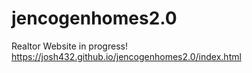 # jencogenhomes2.0

Realtor Website in progress!
https://josh432.github.io/jencogenhomes2.0/index.html